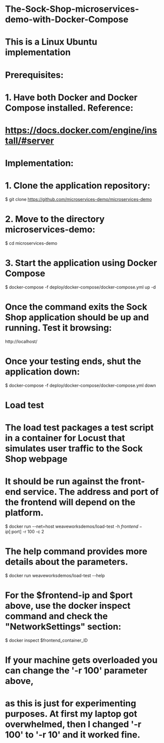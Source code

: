 # The-Sock-Shop-microservices-demo-with-Docker-Compose
# This is a Linux Ubuntu implementation

# Prerequisites:
# 1. Have both Docker and Docker Compose installed. Reference:
# https://docs.docker.com/engine/install/#server

# Implementation:
# 1. Clone the application repository:

$ git clone https://github.com/microservices-demo/microservices-demo

# 2. Move to the directory microservices-demo:
$ cd microservices-demo

# 3. Start the application using Docker Compose
$ docker-compose -f deploy/docker-compose/docker-compose.yml up -d

# Once the command exits the Sock Shop application should be up and running. Test it browsing:

http://localhost/

# Once your testing ends, shut the application down:
$ docker-compose -f deploy/docker-compose/docker-compose.yml down

# Load test
# The load test packages a test script in a container for Locust that simulates user traffic to the Sock Shop webpage
# It should be run against the front-end service. The address and port of the frontend will depend on the platform.

$ docker run --net=host weaveworksdemos/load-test -h $frontend-ip[:$port] -r 100 -c 2

# The help command provides more details about the parameters. 
$ docker run weaveworksdemos/load-test --help

# For the $frontend-ip and $port above, use the docker inspect command and check the "NetworkSettings" section:

$ docker inspect $frontend_container_ID

# If your  machine gets overloaded you can change the '-r 100' parameter above,
# as this is just for experimenting purposes. At first my laptop got overwhelmed, then I changed '-r 100' to '-r 10' and it worked fine.

